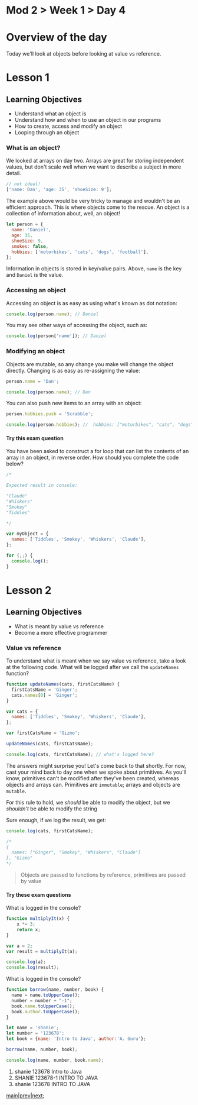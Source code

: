 # Mod 2 > Week 1 > Day 4

# Overview of the day

Today we'll look at objects before looking at value vs reference.

# Lesson 1

## Learning Objectives

- Understand what an object is
- Understand how and when to use an object in our programs
- How to create, access and modify an object
- Looping through an object

### What is an object?

We looked at arrays on day two. Arrays are great for storing independent values, but don't scale well when we want to describe a subject in more detail.

```javascript
// not ideal!
['name: Dan', 'age: 35', 'shoeSize: 9'];
```

The example above would be very tricky to manage and wouldn't be an efficient approach. This is where objects come to the rescue. An object is a collection of information about, well, an object!

```javascript
let person = {
  name: 'Daniel',
  age: 35,
  shoeSize: 9,
  smokes: false,
  hobbies: ['motorbikes', 'cats', 'dogs', 'football'],
};
```

Information in objects is stored in key/value pairs. Above, `name` is the key and `Daniel` is the value.

### Accessing an object

Accessing an object is as easy as using what's known as dot notation:

```javascript
console.log(person.name); // Daniel
```

You may see other ways of accessing the object, such as:

```javascript
console.log(person['name']); // Daniel
```

### Modifying an object

Objects are mutable, so any change you make will change the object directly. Changing is as easy as re-assigning the value:

```javascript
person.name = 'Dan';

console.log(person.name); // Dan
```

You can also push new items to an array with an object:

```javascript
person.hobbies.push = 'Scrabble';

console.log(person.hobbies); //  hobbies: ["motorbikes", "cats", "dogs", "football", "Scrabble"]
```

#### Try this exam question

You have been asked to construct a for loop that can list the contents of an array in an object, in reverse order. How should you complete the code below?

```javascript
/* 

Expected result in console:

"Claude"
"Whiskers"
"Smokey"
"Tiddles"

*/

var myObject = {
  names: ['Tiddles', 'Smokey', 'Whiskers', 'Claude'],
};

for (;;) {
  console.log();
}
```

# Lesson 2

## Learning Objectives

- What is meant by value vs reference
- Become a more effective programmer

### Value vs reference

To understand what is meant when we say value vs reference, take a look at the following code. What will be logged after we call the `updateNames` function?

```javascript
function updateNames(cats, firstCatsName) {
  firstCatsName = 'Ginger';
  cats.names[0] = 'Ginger';
}

var cats = {
  names: ['Tiddles', 'Smokey', 'Whiskers', 'Claude'],
};

var firstCatsName = 'Gizmo';

updateNames(cats, firstCatsName);

console.log(cats, firstCatsName); // what's logged here?
```

The answers might surprise you! Let's come back to that shortly. For now, cast your mind back to day one when we spoke about primitives. As you'll know, primitives can't be modified after they've been created, whereas objects and arrays can. Primitives are `immutable`; arrays and objects are `mutable`.

For this rule to hold, we _should_ be able to modify the object, but we _shouldn't_ be able to modify the string

Sure enough, if we log the result, we get:

```javascript
console.log(cats, firstCatsName);

/*
{
  names: ["Ginger", "Smokey", "Whiskers", "Claude"]
}, "Gizmo"
*/
```

> Objects are passed to functions by reference, primitives are passed by value

#### Try these exam questions

What is logged in the console?

```javascript
function multiplyIt(x) {
    x *= 3;
    return x;
}

var a = 2;
var result = multiplyIt(a);

console.log(a); 
console.log(result); 
```

What is logged in the console?

```javascript
function borrow(name, number, book) {
  name = name.toUpperCase();
  number = number + "-1";
  book.name.toUpperCase();
  book.author.toUpperCase();
}

let name = 'shanie';
let number = '123678';
let book = {name: 'Intro to Java', author:'A. Guru'};

borrow(name, number, book);

console.log(name, number, book.name);
```

1. shanie 123678 Intro to Java
2. SHANIE 123678-1 INTRO TO JAVA
3. shanie 123678 INTRO TO JAVA

[main](/swe)|[prev](/swe/mod2/wk1/day3.html)|[next](/swe/mod2/wk1/day5.html);
